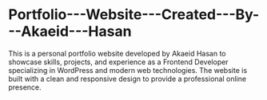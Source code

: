 # Portfolio---Website---Created---By---Akaeid---Hasan
This is a personal portfolio website developed by Akaeid Hasan to showcase skills, projects, and experience as a Frontend Developer specializing in WordPress and modern web technologies. The website is built with a clean and responsive design to provide a professional online presence.
